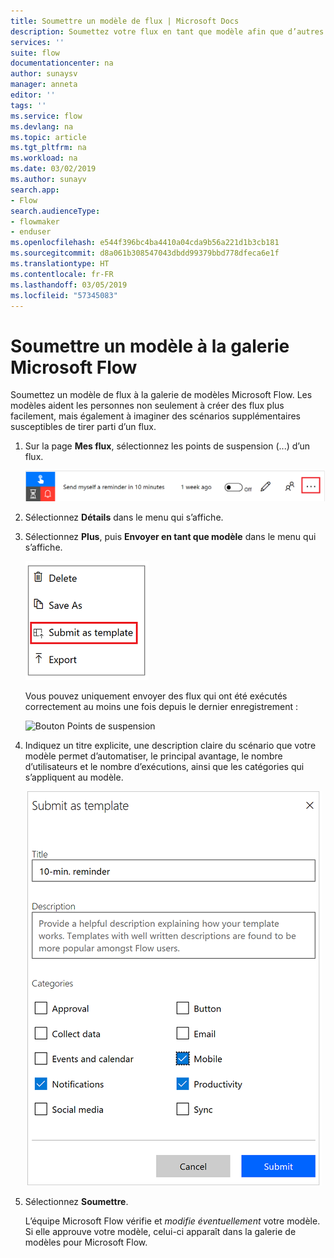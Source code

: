 ```yaml
---
title: Soumettre un modèle de flux | Microsoft Docs
description: Soumettez votre flux en tant que modèle afin que d’autres organisations puissent le trouver dans la galerie de modèles et utiliser le flux que vous avez créé.
services: ''
suite: flow
documentationcenter: na
author: sunaysv
manager: anneta
editor: ''
tags: ''
ms.service: flow
ms.devlang: na
ms.topic: article
ms.tgt_pltfrm: na
ms.workload: na
ms.date: 03/02/2019
ms.author: sunayv
search.app:
- Flow
search.audienceType:
- flowmaker
- enduser
ms.openlocfilehash: e544f396bc4ba4410a04cda9b56a221d1b3cb181
ms.sourcegitcommit: d8a061b308547043dbdd99379bbd778dfeca6e1f
ms.translationtype: HT
ms.contentlocale: fr-FR
ms.lasthandoff: 03/05/2019
ms.locfileid: "57345083"
---
```

# <a name="submit-a-template-to-the-microsoft-flow-gallery"></a>Soumettre un modèle à la galerie Microsoft Flow

Soumettez un modèle de flux à la galerie de modèles Microsoft Flow. Les modèles aident les personnes non seulement à créer des flux plus facilement, mais également à imaginer des scénarios supplémentaires susceptibles de tirer parti d’un flux.

1. Sur la page **Mes flux**, sélectionnez les points de suspension (...) d’un flux.

    ![Bouton Points de suspension](./media/publish-a-template/ellipsis-button.png)
1. Sélectionnez **Détails** dans le menu qui s’affiche.
1. Sélectionnez **Plus**, puis **Envoyer en tant que modèle** dans le menu qui s’affiche.

    ![Menu contextuel](./media/publish-a-template/context-menu.png)

   Vous pouvez uniquement envoyer des flux qui ont été exécutés correctement au moins une fois depuis le dernier enregistrement :

     ![Bouton Points de suspension](./media/publish-a-template/need-successful-run-warning.png)
1. Indiquez un titre explicite, une description claire du scénario que votre modèle permet d’automatiser, le principal avantage, le nombre d’utilisateurs et le nombre d’exécutions, ainsi que les catégories qui s’appliquent au modèle.

    ![Options de modèle](./media/publish-a-template/template-options.png)
1. Sélectionnez **Soumettre**.

     L’équipe Microsoft Flow vérifie et *modifie éventuellement* votre modèle. Si elle approuve votre modèle, celui-ci apparaît dans la galerie de modèles pour Microsoft Flow.
